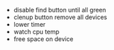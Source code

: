 * disable find button until all green
* clenup button remove all devices
* lower timer
* watch cpu temp
* free space on device

